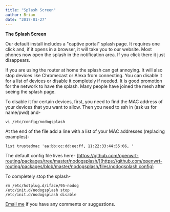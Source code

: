 ```yaml
---
title: "Splash Screen"
author: Brian
date: "2017-01-27"
---
```


**The Splash Screen**

Our default install includes a "captive portal" splash page. It requires one click and, if it opens in a browser, it will take you to our website. Most phones now open the splash in the notification area. If you click there it just disappears.

If you are using the router at home the splash can get annoying. It will also stop devices like Chromecast or Alexa from connecting. You can disable it for a list of devices or disable it completely if needed. It is good promotion for the network to have the splash. Many people have joined the mesh after seeing the splash page.

To disable it for certain devices, first, you need to find the MAC address of your devices that you want to allow. Then you need to ssh in (ask us for name/pwd) and-

```vi /etc/config/nodogsplash```

At the end of the file add a line with a list of your MAC addresses (replacing examples)-

```list trustedmac 'aa:bb:cc:dd:ee:ff, 11:22:33:44:55:66, '```


The default config file lives here-
[https://github.com/openwrt-routing/packages/tree/master/nodogsplash/](https://github.com/openwrt-routing/packages/blob/master/nodogsplash/files/nodogsplash.config)

To completely stop the splash-

```
rm /etc/hotplug.d/iface/95-nodog 
/etc/init.d/nodogsplash stop
/etc/init.d/nodogsplash disable
```

[Email me](mailto:brian@nycmesh.net) if you have any comments or suggestions.



